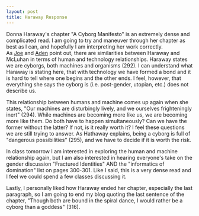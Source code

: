 ```yaml
---
layout: post
title: Haraway Response
---
```

Donna Haraway's chapter "A Cyborg Manifesto" is an extremely dense and complicated read.  I am going to try and maneuver through her chapter as best as I can, and hopefully I am interpreting her work correctly.  
As [Joe](http://joetorok.github.io/blog/2016-02-10/haraway-and-cyborgs.html) and [Aden](http://adenj86.github.io/blog/2016-02-10/Haraway.html) point out, there are similarities between Haraway and McLuhan in terms of human and technology relationships.  Haraway states we are cyborgs, both machines and organisms (292).  I can understand what Haraway is stating here, that with technology we have formed a bond and it is hard to tell where one begins and the other ends.  I feel, however, that everything she says the cyborg is (i.e. post-gender, utopian, etc.) does not describe us.  

This relationship between humans and machine comes up again when she states, "Our machines are disturbingly lively, and we ourselves frighteningly inert" (294).  While machines are becoming more like us, we are becoming more like them.  Do both have to happen simultaneously? Can we have the former without the latter? If not, is it really worth it? I feel these questions we are still trying to answer. As Hathaway explains, being a cyborg is full of "dangerous possibilities" (295), and we have to decide if it is worth the risk.

In class tomorrow I am interested in exploring the human and machine relationship again, but I am also interested in hearing everyone's take on the gender discussion "Fractured Identities" AND the "informatics of domination" list on pages 300-301.  Like I said, this is a very dense read and I feel we could spend a few classes discussing it.  

Lastly, I personally liked how Haraway ended her chapter, especially the last paragraph, so I am going to end my blog quoting the last sentence of the chapter, "Though both are bound in the spiral dance, I would rather be a cyborg than a goddess" (316).
